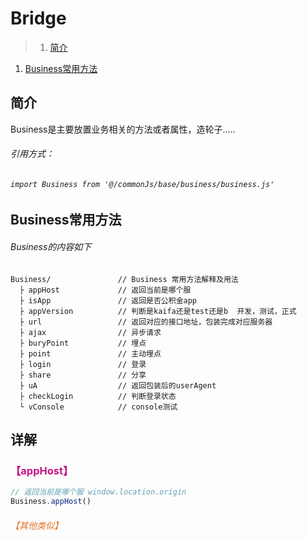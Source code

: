 # Bridge

>1. [简介](#简介 "简介")
1. [Business常用方法](#概括 "概括")
<!-- 1. [详解](#项目结构 "项目结构")
    1. [【appHost】](#【appHost】 "【appHost】")
    1. [【isApp】](#【isApp】 "【isApp】")
    1. [【appVersion】](#【appVersion】 "【appVersion】")
    1. [【url】](#【url】 "【url】")
    1. [【ajax】](#【ajax】 "【ajax】")
    1. [【buryPoint】](#【buryPoint】 "【buryPoint】")
    1. [【point】](#【point】 "【point】")
    1. [【login】](#【login】 "【login】")
    1. [【share】](#【share】 "【share】")
    1. [【uA】](#【uA】 "【uA】")
    1. [【checkLogin】](#【checkLogin】 "【checkLogin】")
    1. [【vConsole】](#【vConsole】 "【vConsole】") -->


## 简介
Business是主要放置业务相关的方法或者属性，造轮子.....
###### 引用方式：
###### ``` import Business from '@/commonJs/base/business/business.js' ```


## Business常用方法
###### Business的内容如下

    Business/               // Business 常用方法解释及用法
      ├ appHost             // 返回当前是哪个服
      ├ isApp               // 返回是否公积金app
      ├ appVersion          // 判断是kaifa还是test还是b  开发，测试，正式
      ├ url                 // 返回对应的接口地址，包装完成对应服务器
      ├ ajax                // 异步请求
      ├ buryPoint           // 埋点
      ├ point               // 主动埋点
      ├ login               // 登录
      ├ share               // 分享
      ├ uA                  // 返回包装后的userAgent
      ├ checkLogin          // 判断登录状态
      └ vConsole            // console测试

## 详解

### <font color=#C71585>【appHost】</font>
```js
// 返回当前是哪个服 window.location.origin
Business.appHost()
```
###### <font color=#e47128>【其他类似】</font>
